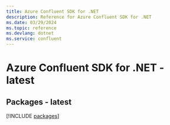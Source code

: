 ```yaml
---
title: Azure Confluent SDK for .NET
description: Reference for Azure Confluent SDK for .NET
ms.date: 03/29/2024
ms.topic: reference
ms.devlang: dotnet
ms.service: confluent
---
```

# Azure Confluent SDK for .NET - latest
## Packages - latest
[!INCLUDE [packages](confluent-index.md)]